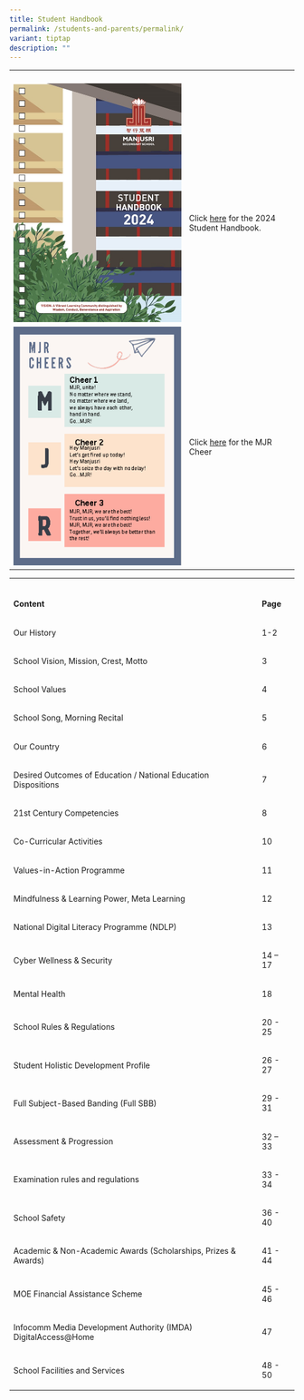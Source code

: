 ```yaml
---
title: Student Handbook
permalink: /students-and-parents/permalink/
variant: tiptap
description: ""
---
```

<table><tbody><tr><th rowspan="1" colspan="1"><p></p></th><th rowspan="1" colspan="1"><p></p></th></tr><tr><td rowspan="1" colspan="1"><div class="isomer-image-wrapper"><img style="width: 100%" height="auto" width="100%" alt="" src="/images/Students%20and%20Parents/Handbook/ManjsuriSec_HB24_Content_121652_Nov16_Page_001.jpg"></div></td><td rowspan="1" colspan="1"><p><br><br><br><br>Click <a href="https://drive.google.com/file/d/1bE3S3KhUIhcxD0NCTeQBadj7AIh_aiOF/view?usp=drive_link" rel="noopener noreferrer nofollow" target="_blank">here</a> for the 2024 Student Handbook.</p></td></tr><tr><td rowspan="1" colspan="1"><div class="isomer-image-wrapper"><img style="width: 100%" height="auto" width="100%" alt="" src="/images/Students and Parents/Handbook/MJR_Cheer.png"></div></td><td rowspan="1" colspan="1"><p>Click <a href="/files/Student Handbook/MJR_cheer.pdf" rel="noopener noreferrer nofollow" target="_blank">here</a> for the MJR Cheer</p></td></tr></tbody></table><table><tbody><tr><th rowspan="1" colspan="1"><p></p></th><th rowspan="1" colspan="1"><p></p></th></tr><tr><td rowspan="1" colspan="1"><p><strong>Content</strong></p></td><td rowspan="1" colspan="1"><p><strong>Page</strong></p></td></tr><tr><td rowspan="1" colspan="1"><p>Our History</p></td><td rowspan="1" colspan="1"><p>1-2</p></td></tr><tr><td rowspan="1" colspan="1"><p>School Vision, Mission, Crest, Motto</p></td><td rowspan="1" colspan="1"><p>3</p></td></tr><tr><td rowspan="1" colspan="1"><p>School Values</p></td><td rowspan="1" colspan="1"><p>4</p></td></tr><tr><td rowspan="1" colspan="1"><p>School Song, Morning Recital</p></td><td rowspan="1" colspan="1"><p>5</p></td></tr><tr><td rowspan="1" colspan="1"><p>Our Country</p></td><td rowspan="1" colspan="1"><p>6</p></td></tr><tr><td rowspan="1" colspan="1"><p>Desired Outcomes of Education / National Education Dispositions</p></td><td rowspan="1" colspan="1"><p>7</p></td></tr><tr><td rowspan="1" colspan="1"><p>21st Century Competencies</p></td><td rowspan="1" colspan="1"><p>8</p></td></tr><tr><td rowspan="1" colspan="1"><p>Co-Curricular Activities</p></td><td rowspan="1" colspan="1"><p>10</p></td></tr><tr><td rowspan="1" colspan="1"><p>Values-in-Action Programme</p></td><td rowspan="1" colspan="1"><p>11</p></td></tr><tr><td rowspan="1" colspan="1"><p>Mindfulness &amp; Learning Power, Meta Learning</p></td><td rowspan="1" colspan="1"><p>12</p></td></tr><tr><td rowspan="1" colspan="1"><p>National Digital Literacy Programme (NDLP)</p></td><td rowspan="1" colspan="1"><p>13</p></td></tr><tr><td rowspan="1" colspan="1"><p>Cyber Wellness &amp; Security</p></td><td rowspan="1" colspan="1"><p>14 – 17</p></td></tr><tr><td rowspan="1" colspan="1"><p>Mental Health</p></td><td rowspan="1" colspan="1"><p>18</p></td></tr><tr><td rowspan="1" colspan="1"><p>School Rules &amp; Regulations</p></td><td rowspan="1" colspan="1"><p>20 - 25</p></td></tr><tr><td rowspan="1" colspan="1"><p>Student Holistic Development Profile</p></td><td rowspan="1" colspan="1"><p>26 - 27</p></td></tr><tr><td rowspan="1" colspan="1"><p>Full Subject-Based Banding (Full SBB)</p></td><td rowspan="1" colspan="1"><p>29 - 31</p></td></tr><tr><td rowspan="1" colspan="1"><p>Assessment &amp; Progression</p></td><td rowspan="1" colspan="1"><p>32 – 33</p></td></tr><tr><td rowspan="1" colspan="1"><p>Examination rules and regulations</p></td><td rowspan="1" colspan="1"><p>33 - 34</p></td></tr><tr><td rowspan="1" colspan="1"><p>School Safety</p></td><td rowspan="1" colspan="1"><p>36 - 40</p></td></tr><tr><td rowspan="1" colspan="1"><p>Academic &amp; Non-Academic Awards (Scholarships, Prizes &amp; Awards)</p></td><td rowspan="1" colspan="1"><p>41 - 44</p></td></tr><tr><td rowspan="1" colspan="1"><p>MOE Financial Assistance Scheme</p></td><td rowspan="1" colspan="1"><p>45 - 46</p></td></tr><tr><td rowspan="1" colspan="1"><p>Infocomm Media Development Authority (IMDA) DigitalAccess@Home</p></td><td rowspan="1" colspan="1"><p>47</p></td></tr><tr><td rowspan="1" colspan="1"><p>School Facilities and Services</p></td><td rowspan="1" colspan="1"><p>48 - 50</p></td></tr></tbody></table><p></p>
